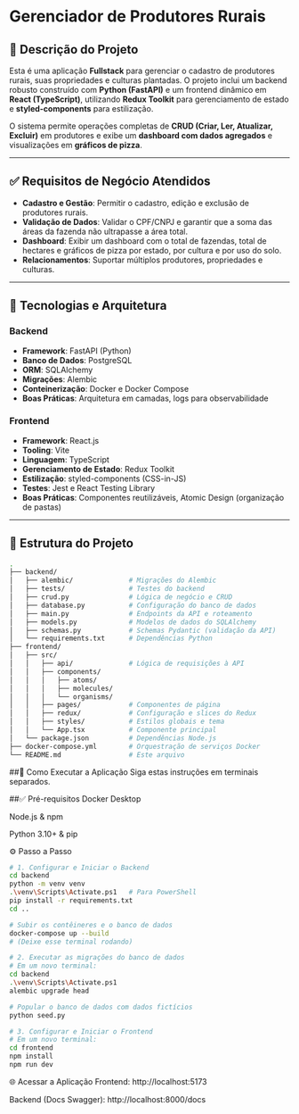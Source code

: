 # Gerenciador de Produtores Rurais

## 📌 Descrição do Projeto

Esta é uma aplicação **Fullstack** para gerenciar o cadastro de produtores rurais, suas propriedades e culturas plantadas. O projeto inclui um backend robusto construído com **Python (FastAPI)** e um frontend dinâmico em **React (TypeScript)**, utilizando **Redux Toolkit** para gerenciamento de estado e **styled-components** para estilização.

O sistema permite operações completas de **CRUD (Criar, Ler, Atualizar, Excluir)** em produtores e exibe um **dashboard com dados agregados** e visualizações em **gráficos de pizza**.

---

## ✅ Requisitos de Negócio Atendidos

- **Cadastro e Gestão**: Permitir o cadastro, edição e exclusão de produtores rurais.
- **Validação de Dados**: Validar o CPF/CNPJ e garantir que a soma das áreas da fazenda não ultrapasse a área total.
- **Dashboard**: Exibir um dashboard com o total de fazendas, total de hectares e gráficos de pizza por estado, por cultura e por uso do solo.
- **Relacionamentos**: Suportar múltiplos produtores, propriedades e culturas.

---

## 🧱 Tecnologias e Arquitetura

### Backend

- **Framework**: FastAPI (Python)
- **Banco de Dados**: PostgreSQL
- **ORM**: SQLAlchemy
- **Migrações**: Alembic
- **Conteinerização**: Docker e Docker Compose
- **Boas Práticas**: Arquitetura em camadas, logs para observabilidade

### Frontend

- **Framework**: React.js
- **Tooling**: Vite
- **Linguagem**: TypeScript
- **Gerenciamento de Estado**: Redux Toolkit
- **Estilização**: styled-components (CSS-in-JS)
- **Testes**: Jest e React Testing Library
- **Boas Práticas**: Componentes reutilizáveis, Atomic Design (organização de pastas)

---

## 📂 Estrutura do Projeto
```bash
.
├── backend/
│   ├── alembic/              # Migrações do Alembic
│   ├── tests/                # Testes do backend
│   ├── crud.py               # Lógica de negócio e CRUD
│   ├── database.py           # Configuração do banco de dados
│   ├── main.py               # Endpoints da API e roteamento
│   ├── models.py             # Modelos de dados do SQLAlchemy
│   ├── schemas.py            # Schemas Pydantic (validação da API)
│   └── requirements.txt      # Dependências Python
├── frontend/
│   ├── src/
│   │   ├── api/              # Lógica de requisições à API
│   │   ├── components/
│   │   │   ├── atoms/
│   │   │   ├── molecules/
│   │   │   └── organisms/
│   │   ├── pages/            # Componentes de página
│   │   ├── redux/            # Configuração e slices do Redux
│   │   ├── styles/           # Estilos globais e tema
│   │   └── App.tsx           # Componente principal
│   └── package.json          # Dependências Node.js
├── docker-compose.yml        # Orquestração de serviços Docker
└── README.md                 # Este arquivo

```

##🚀 Como Executar a Aplicação
Siga estas instruções em terminais separados.

##✅ Pré-requisitos
Docker Desktop

Node.js & npm

Python 3.10+ & pip

⚙️ Passo a Passo
```bash
# 1. Configurar e Iniciar o Backend
cd backend
python -m venv venv
.\venv\Scripts\Activate.ps1   # Para PowerShell
pip install -r requirements.txt
cd ..

# Subir os contêineres e o banco de dados
docker-compose up --build
# (Deixe esse terminal rodando)

# 2. Executar as migrações do banco de dados
# Em um novo terminal:
cd backend
.\venv\Scripts\Activate.ps1
alembic upgrade head

# Popular o banco de dados com dados fictícios
python seed.py

# 3. Configurar e Iniciar o Frontend
# Em um novo terminal:
cd frontend
npm install
npm run dev
```
🌐 Acessar a Aplicação
Frontend: http://localhost:5173

Backend (Docs Swagger): http://localhost:8000/docs
